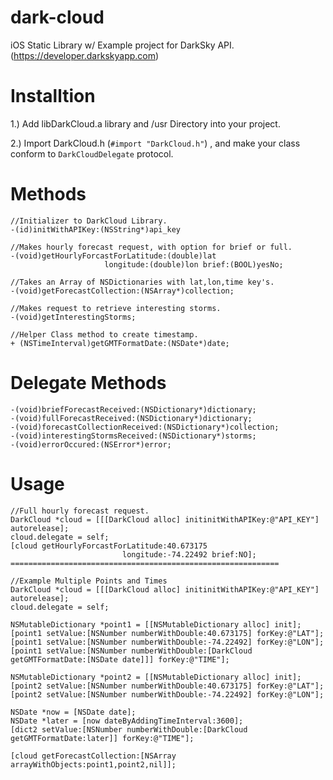 dark-cloud
==========

iOS Static Library w/ Example project for DarkSky API. (https://developer.darkskyapp.com)


Installtion
==========

1.) Add libDarkCloud.a library and /usr Directory into your project.

2.) Import DarkCloud.h (`#import "DarkCloud.h"`) , and make your class conform to `DarkCloudDelegate` protocol.

Methods
==========
    //Initializer to DarkCloud Library.
    -(id)initWithAPIKey:(NSString*)api_key
    
    //Makes hourly forecast request, with option for brief or full.
    -(void)getHourlyForcastForLatitude:(double)lat 
                         longitude:(double)lon brief:(BOOL)yesNo;
                         
    //Takes an Array of NSDictionaries with lat,lon,time key's.
    -(void)getForecastCollection:(NSArray*)collection;
    
    //Makes request to retrieve interesting storms.
    -(void)getInterestingStorms;
    
    //Helper Class method to create timestamp.
    + (NSTimeInterval)getGMTFormatDate:(NSDate*)date;
Delegate Methods
==========
    -(void)briefForecastReceived:(NSDictionary*)dictionary;
    -(void)fullForecastReceived:(NSDictionary*)dictionary;
    -(void)forecastCollectionReceived:(NSDictionary*)collection;
    -(void)interestingStormsReceived:(NSDictionary*)storms;
    -(void)errorOccured:(NSError*)error;
Usage
==========
    
    //Full hourly forecast request.
    DarkCloud *cloud = [[[DarkCloud alloc] initinitWithAPIKey:@"API_KEY"] autorelease];
    cloud.delegate = self;
    [cloud getHourlyForcastForLatitude:40.673175 
                             longitude:-74.22492 brief:NO];
    ============================================================
    
    //Example Multiple Points and Times
    DarkCloud *cloud = [[[DarkCloud alloc] initinitWithAPIKey:@"API_KEY"] autorelease];
    cloud.delegate = self;
    
    NSMutableDictionary *point1 = [[NSMutableDictionary alloc] init];
    [point1 setValue:[NSNumber numberWithDouble:40.673175] forKey:@"LAT"];
    [point1 setValue:[NSNumber numberWithDouble:-74.22492] forKey:@"LON"];
    [point1 setValue:[NSNumber numberWithDouble:[DarkCloud getGMTFormatDate:[NSDate date]]] forKey:@"TIME"];
    
    NSMutableDictionary *point2 = [[NSMutableDictionary alloc] init];
    [point2 setValue:[NSNumber numberWithDouble:40.673175] forKey:@"LAT"];
    [point2 setValue:[NSNumber numberWithDouble:-74.22492] forKey:@"LON"];
    
    NSDate *now = [NSDate date];
    NSDate *later = [now dateByAddingTimeInterval:3600];
    [dict2 setValue:[NSNumber numberWithDouble:[DarkCloud getGMTFormatDate:later]] forKey:@"TIME"];

    [cloud getForecastCollection:[NSArray arrayWithObjects:point1,point2,nil]];                         
                             
                             
